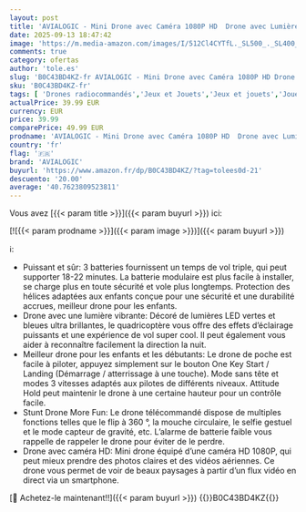 ```yaml
---
layout: post
title: 'AVIALOGIC - Mini Drone avec Caméra 1080P HD  Drone avec Lumières LED pour Enfant  Quadricoptère Hélicoptère RC avec 3 Batteries 21 Mins Jouet Cadeau pour Garçons et Filles'
date: 2025-09-13 18:47:42
image: 'https://m.media-amazon.com/images/I/512Cl4CYTfL._SL500_._SL400_.jpg'
comments: true
category: ofertas
author: 'tole.es'
slug: 'B0C43BD4KZ-fr AVIALOGIC - Mini Drone avec Caméra 1080P HD Drone avec...'
sku: 'B0C43BD4KZ-fr'
tags: [ 'Drones radiocommandés','Jeux et Jouets','Jeux et jouets','Jouets radiocommandés','avialogic','🇫🇷', ]
actualPrice: 39.99 EUR
currency: EUR
price: 39.99
comparePrice: 49.99 EUR
prodname: 'AVIALOGIC - Mini Drone avec Caméra 1080P HD  Drone avec Lumières LED pour Enfant  Quadricoptère Hélicoptère RC avec 3 Batteries 21 Mins Jouet Cadeau pour Garçons et Filles'
country: 'fr'
flag: '🇫🇷'
brand: 'AVIALOGIC'
buyurl: 'https://www.amazon.fr/dp/B0C43BD4KZ/?tag=tolees0d-21'
descuento: '20.00'
average: '40.7623809523811'
---
```


Vous avez [{{< param title >}}]({{< param buyurl >}}) ici:

[![{{< param prodname >}}]({{< param image >}})]({{< param buyurl >}})

ℹ️:

- Puissant et sûr: 3 batteries fournissent un temps de vol triple, qui peut supporter 18-22 minutes. La batterie modulaire est plus facile à installer, se charge plus en toute sécurité et vole plus longtemps. Protection des hélices adaptées aux enfants conçue pour une sécurité et une durabilité accrues, meilleur drone pour les enfants.
- Drone avec une lumière vibrante: Décoré de lumières LED vertes et bleues ultra brillantes, le quadricoptère vous offre des effets d’éclairage puissants et une expérience de vol super cool. Il peut également vous aider à reconnaître facilement la direction la nuit.
- Meilleur drone pour les enfants et les débutants: Le drone de poche est facile à piloter, appuyez simplement sur le bouton One Key Start / Landing (Démarrage / atterrissage à une touche). Mode sans tête et modes 3 vitesses adaptés aux pilotes de différents niveaux. Attitude Hold peut maintenir le drone à une certaine hauteur pour un contrôle facile.
- Stunt Drone More Fun: Le drone télécommandé dispose de multiples fonctions telles que le flip à 360 °, la mouche circulaire, le selfie gestuel et le mode capteur de gravité, etc. L’alarme de batterie faible vous rappelle de rappeler le drone pour éviter de le perdre.
- Drone avec caméra HD: Mini drone équipé d’une caméra HD 1080P, qui peut mieux prendre des photos claires et des vidéos aériennes. Ce drone vous permet de voir de beaux paysages à partir d’un flux vidéo en direct via un smartphone.

[🛒 Achetez-le maintenant!!]({{< param buyurl >}})
{{<world>}}B0C43BD4KZ{{</world>}}
